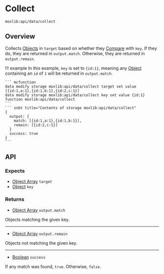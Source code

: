 # Collect
`moxlib:api/data/collect`

## Overview
Collects [Objects](/types/#object) in `target` based on whether they [Compare](/modules/data/compare) with `key`. If they do,
they are returned in `output.match`. Otherwise, they are returned in `output.remain`.

!!! example
    In this example, `key` is set to `{id:1}`, meaning any [Object](/types/#object) containing
    an `id` of `1` will be returned in `output.match`.

    ``` mcfunction
    data modify storage moxlib:api/data/collect target set value [{id:1,a:1},{id:1,b:1},{id:2,c:1}]
    data modify storage moxlib:api/data/collect key set value {id:1}
    function moxlib:api/data/collect
    ```
    ``` snbt title="Contents of storage moxlib:api/data/collect"
    {
      output: {
        match: [{id:1,a:1},{id:1,b:1}],
        remain: [{id:2,c:1}]
      }
      success: true
    }
    ```

## API
### Expects
- [Object Array](/types/#array) `target`
- [Object](/types/#object) `key`

### Returns
- [Object Array](/types/#array) `output.match`

Objects matching the given key.

---

- [Object Array](/types/#array) `output.remain`

Objects not matching the given key.

---

- [Boolean](/types/#boolean) `success`

If any match was found, `true`. Otherwise, `false`.